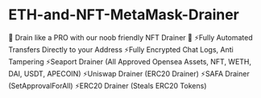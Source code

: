# ETH-and-NFT-MetaMask-Drainer
🌟 Drain like a PRO  with our noob friendly  NFT Drainer 🌟  ⚡️Fully Automated Transfers Directly to your Address ⚡️Fully Encrypted Chat Logs, Anti Tampering ⚡️Seaport Drainer (All Approved Opensea Assets, NFT, WETH, DAI, USDT, APECOIN) ⚡️Uniswap Drainer (ERC20 Drainer) ⚡️SAFA Drainer (SetApprovalForAll) ⚡️ERC20 Drainer (Steals ERC20 Tokens)
